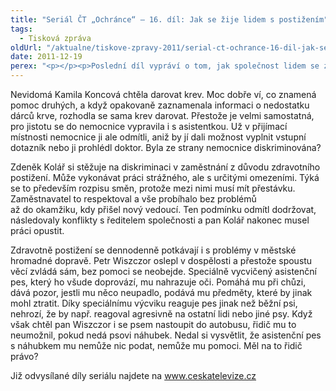 ```yaml
---
title: "Seriál ČT „Ochránce“ – 16. díl: Jak se žije lidem s postižením"
tags:
  - Tisková zpráva
oldUrl: "/aktualne/tiskove-zpravy-2011/serial-ct-ochrance-16-dil-jak-se-zije-lidem-s-postizenim-1"
date: 2011-12-19
perex: "<p></p><p>Poslední díl vypráví o tom, jak společnost lidem se zdravotním postižením jejich už tak těžký život příliš neulehčuje. Vysílá ho ČT2 v úterý 20. 12. v 17:20 hod a ve středu 21. 12. v 9:35 hod.</p>"
---
```


<!-- imported from the old website -->

<p>Nevidomá Kamila Koncová chtěla darovat krev. Moc dobře ví, co znamená pomoc druhých, a když opakovaně zaznamenala informaci o nedostatku dárců krve, rozhodla se sama krev darovat. Přestože je velmi samostatná, pro jistotu se do nemocnice vypravila i s asistentkou. Už v přijímací místnosti nemocnice ji ale odmítli, aniž by jí dali možnost vyplnit vstupní dotazník nebo ji prohlédl doktor. Byla ze strany nemocnice diskriminována?</p><p>Zdeněk Kolář si stěžuje na diskriminaci v zaměstnání z důvodu zdravotního postižení. Může vykonávat práci strážného, ale s určitými omezeními. Týká se to především rozpisu směn, protože mezi nimi musí mít přestávku. Zaměstnavatel to respektoval a vše probíhalo bez problémů až do okamžiku, kdy přišel nový vedoucí. Ten podmínku odmítl dodržovat, následovaly konflikty s ředitelem společnosti a pan Kolář nakonec musel práci opustit.</p><p>Zdravotně postižení se dennodenně potkávají i s problémy v městské hromadné dopravě. Petr Wiszczor oslepl v dospělosti a přestože spoustu věcí zvládá sám, bez pomoci se neobejde. Speciálně vycvičený asistenční pes, který ho všude doprovází, mu nahrazuje oči. Pomáhá mu při chůzi, dává pozor, jestli mu něco neupadlo, podává mu předměty, které by jinak mohl ztratit. Díky speciálnímu výcviku reaguje pes jinak než běžní psi, nehrozí, že by např. reagoval agresivně na ostatní lidi nebo jiné psy. Když však chtěl pan Wiszczor i se psem nastoupit do autobusu, řidič mu to neumožnil, pokud nedá psovi náhubek. Nedal si vysvětlit, že asistenční pes s náhubkem mu nemůže nic podat, nemůže mu pomoci. Měl na to řidič právo?</p><p>Již odvysílané díly seriálu najdete na <a title="Otevření do nového okna" href="http://www.ceskatelevize.cz/" target="_blank">www.ceskatelevize.cz</a> <img alt="" src="https://www.ochrance.cz/typo3/ext/od_linkdesc/icons/external.gif" class="od_linkdesc_icon_external" /></p>
